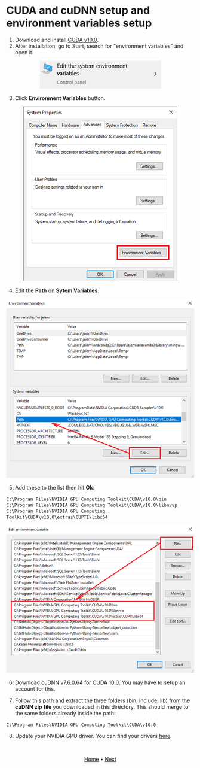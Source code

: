 # CUDA and cuDNN setup and environment variables setup
1. Download and install [CUDA v10.0](https://developer.nvidia.com/compute/cuda/10.0/Prod/local_installers/cuda_10.0.130_411.31_win10).
2. After installation, go to Start, search for "environment variables" and open it.

<p align="center">
  <img src="images\env-variables-search.png">
</p>

3. Click **Environment Variables** button.

<p align="center">
  <img src="images\system-properties.png">
</p>

4. Edit the **Path** on **Sytem Variables**.

<p align="center">
  <img src="images\select-path.png">
</p>

5. Add these to the list then hit **Ok**:

```
C:\Program Files\NVIDIA GPU Computing Toolkit\CUDA\v10.0\bin
C:\Program Files\NVIDIA GPU Computing Toolkit\CUDA\v10.0\libnvvp
C:\Program Files\NVIDIA GPU Computing Toolkit\CUDA\v10.0\extras\CUPTI\libx64
```

<p align="center">
  <img src="images\nvidia-env-vars.png">
</p>

6. Download [cuDNN v7.6.0.64 for CUDA 10.0.](https://developer.nvidia.com/compute/machine-learning/cudnn/secure/v7.6.0.64/prod/10.0_20190516/cudnn-10.0-windows10-x64-v7.6.0.64.zip) You may have to setup an account for this.

7. Follow this path and extract the three folders (bin, include, lib) from the **cuDNN zip file** you downloaded in this directory. This should merge to the same folders already inside the path:

```
C:\Program Files\NVIDIA GPU Computing Toolkit\CUDA\v10.0
```

8. Update your NVIDIA GPU driver. You can find your drivers [here](http://www.nvidia.com/Download/index.aspx).

<br>
<p align="center">
  <a href="../README.md">Home</a>
  <span>•</span>
  <a href="anaconda_installation_and_virtual_environment_setup.md">Next</a>
</p>